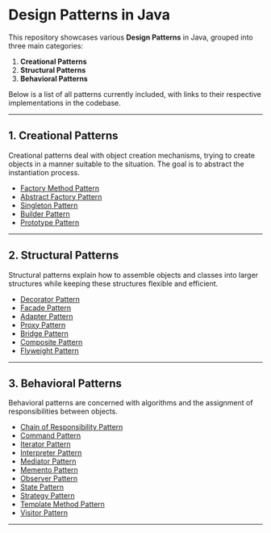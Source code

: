 # Design Patterns in Java

This repository showcases various **Design Patterns** in Java, grouped into three main categories:
1. **Creational Patterns**  
2. **Structural Patterns**  
3. **Behavioral Patterns**

Below is a list of all patterns currently included, with links to their respective implementations in the codebase.

---

## 1. Creational Patterns

Creational patterns deal with object creation mechanisms, trying to create objects in a manner suitable to the situation. The goal is to abstract the instantiation process.

- [Factory Method Pattern](src/main/java/org/vikram/factorymethoddesignpattern) 
- [Abstract Factory Pattern](src/main/java/org/vikram/abstractfactorypattern)
- [Singleton Pattern](src/main/java/org/vikram/singletonpattern)
- [Builder Pattern](src/main/java/org/vikram/builderpattern)   
- [Prototype Pattern](src/main/java/org/vikram/prototypepattern)  

---

## 2. Structural Patterns

Structural patterns explain how to assemble objects and classes into larger structures while keeping these structures flexible and efficient.

- [Decorator Pattern](src/main/java/org/vikram/decoratorpattern)
- [Facade Pattern](src/main/java/org/vikram/facadepattern)  
- [Adapter Pattern](src/main/java/org/vikram/adapterpattern)
- [Proxy Pattern](src/main/java/org/vikram/proxypattern)
- [Bridge Pattern](src/main/java/org/vikram/bridgepattern)  
- [Composite Pattern](src/main/java/org/vikram/compositepattern)  
- [Flyweight Pattern](src/main/java/org/vikram/flyweightpattern)  

---

## 3. Behavioral Patterns

Behavioral patterns are concerned with algorithms and the assignment of responsibilities between objects.

- [Chain of Responsibility Pattern](src/main/java/org/vikram/chainofresponsibilitypattern)  
- [Command Pattern](src/main/java/org/vikram/commandpattern)
- [Iterator Pattern](src/main/java/org/vikram/iteratorpattern)  
- [Interpreter Pattern](src/main/java/org/vikram/interpreterpattern)  
- [Mediator Pattern](src/main/java/org/vikram/mediatorpattern)  
- [Memento Pattern](src/main/java/org/vikram/mementopattern)  
- [Observer Pattern](src/main/java/org/vikram/observerpattern)  
- [State Pattern](src/main/java/org/vikram/statepattern)  
- [Strategy Pattern](src/main/java/org/vikram/strategypattern)  
- [Template Method Pattern](src/main/java/org/vikram/templatemethodpattern)  
- [Visitor Pattern](src/main/java/org/vikram/visitorpattern)

---
